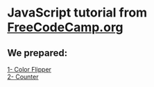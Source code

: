 # JavaScript tutorial from [FreeCodeCamp.org](https://www.youtube.com/watch?v=3PHXvlpOkf4&list=LL&index=3)
## We prepared:
[1- Color Flipper](https://www.youtube.com/watch?v=3PHXvlpOkf4&list=LL&index=3&t=421s) <br>
[2- Counter](https://www.youtube.com/watch?v=3PHXvlpOkf4&list=LL&index=3&t=1825s)